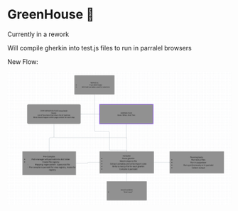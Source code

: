 # GreenHouse 🌱

Currently in a rework

Will compile gherkin into test.js files to run in parralel browsers

New Flow:

![public/flow.png](public/flow.png)